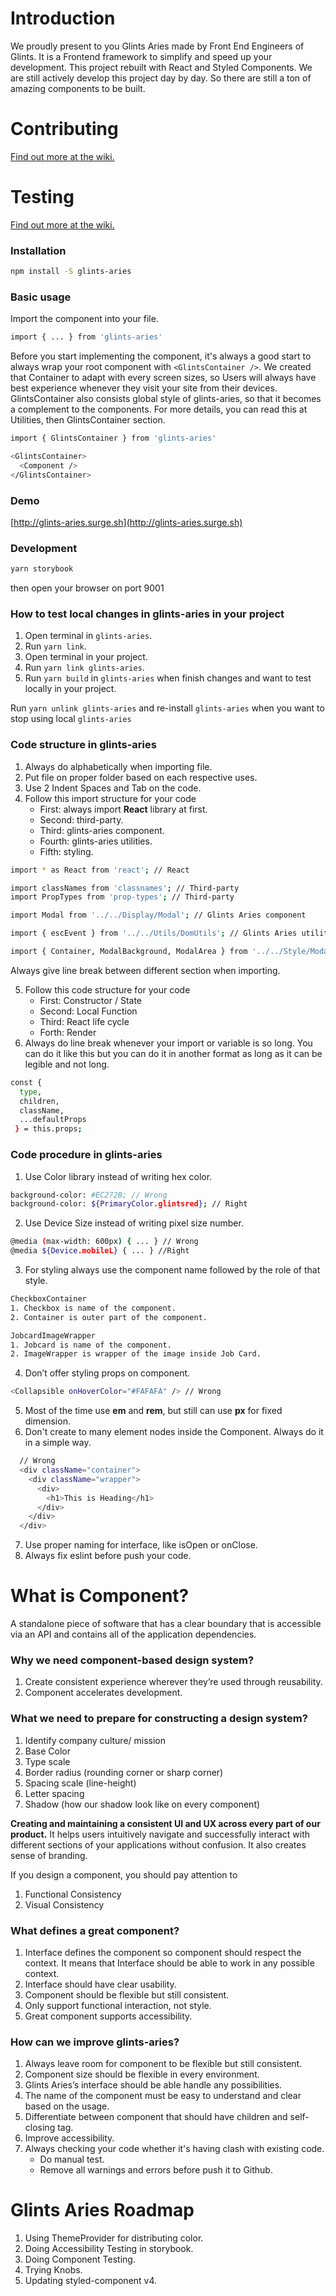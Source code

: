 # Introduction
We proudly present to you Glints Aries made by Front End Engineers of Glints. It is a Frontend framework to simplify and speed up your development. This project rebuilt with React and Styled Components. We are still actively develop this project day by day. So there are still a ton of amazing components to be built.

# Contributing
[Find out more at the wiki.](https://github.com/glints-dev/glints-aries/wiki/Contributing)

# Testing
[Find out more at the wiki.](https://github.com/glints-dev/glints-aries/wiki/Testing)

### Installation
```bash
npm install -S glints-aries
```

### Basic usage
Import the component into your file.
```bash
import { ... } from 'glints-aries'
```

Before you start implementing the component, it's always a good start to always wrap your root component with `<GlintsContainer />`.
We created that Container to adapt with every screen sizes, so Users will always have best experience whenever they visit your site from their devices.
GlintsContainer also consists global style of glints-aries, so that it becomes a complement to the components.
For more details, you can read this at Utilities, then GlintsContainer section.
```bash
import { GlintsContainer } from 'glints-aries'

<GlintsContainer>
  <Component />
</GlintsContainer>
```

### Demo
[http://glints-aries.surge.sh](http://glints-aries.surge.sh)

### Development
```bash
yarn storybook
```
then open your browser on port 9001

### How to test local changes in glints-aries in your project
1. Open terminal in `glints-aries`.
2. Run `yarn link`.
3. Open terminal in your project.
4. Run `yarn link glints-aries`.
5. Run `yarn build` in `glints-aries` when finish changes and want to test locally in your project.

Run `yarn unlink glints-aries` and re-install `glints-aries` when you want to stop using local `glints-aries`

### Code structure in glints-aries
1. Always do alphabetically when importing file.
2. Put file on proper folder based on each respective uses.
3. Use 2 Indent Spaces and Tab on the code.
4. Follow this import structure for your code
   - First: always import **React** library at first.
   - Second: third-party.
   - Third: glints-aries component.
   - Fourth: glints-aries utilities.
   - Fifth: styling.
```bash
import * as React from 'react'; // React

import classNames from 'classnames'; // Third-party
import PropTypes from 'prop-types'; // Third-party

import Modal from '../../Display/Modal'; // Glints Aries component

import { escEvent } from '../../Utils/DomUtils'; // Glints Aries utilities

import { Container, ModalBackground, ModalArea } from '../../Style/ModalStyle'; // Styling
```
Always give line break between different section when importing.

5. Follow this code structure for your code
   - First: Constructor / State
   - Second: Local Function
   - Third: React life cycle
   - Forth: Render
6. Always do line break whenever your import or variable is so long.
You can do it like this but you can do it in another format as long as it can be legible and not long.
```bash
const {
  type,
  children,
  className,
  ...defaultProps
 } = this.props;
```

### Code procedure in glints-aries
1. Use Color library instead of writing hex color.
```bash
background-color: #EC272B; // Wrong
background-color: ${PrimaryColor.glintsred}; // Right
```

2. Use Device Size instead of writing pixel size number.
```bash
@media (max-width: 600px) { ... } // Wrong
@media ${Device.mobileL} { ... } //Right
```

3. For styling always use the component name followed by the role of that style.
```bash
CheckboxContainer
1. Checkbox is name of the component.
2. Container is outer part of the component.

JobcardImageWrapper
1. Jobcard is name of the component.
2. ImageWrapper is wrapper of the image inside Job Card.
```

4. Don’t offer styling props on component.
```bash
<Collapsible onHoverColor="#FAFAFA" /> // Wrong
```

5. Most of the time use **em** and **rem**, but still can use **px** for fixed dimension.
6. Don't create to many element nodes inside the Component. Always do it in a simple way.
```bash
  // Wrong
  <div className="container">
    <div className="wrapper">
      <div>
        <h1>This is Heading</h1>
      </div>
    </div>
  </div>
```

7. Use proper naming for interface, like isOpen or onClose.
8. Always fix eslint before push your code.

# What is Component?
A standalone piece of software that has a clear boundary that is accessible via an API and contains all of the application dependencies.

### Why we need component-based design system?
1. Create consistent experience wherever they’re used through reusability.
2. Component accelerates development.

### What we need to prepare for constructing a design system?
1. Identify company culture/ mission
2. Base Color
3. Type scale
4. Border radius (rounding corner or sharp corner)
5. Spacing scale (line-height)
6. Letter spacing
7. Shadow (how our shadow look like on every component)

**Creating and maintaining a consistent UI and UX across every part of our product.**
It helps users intuitively navigate and successfully interact with different sections of your applications without confusion. It also creates sense of branding.

If you design a component, you should pay attention to
1. Functional Consistency
2. Visual Consistency

### What defines a great component?
1. Interface defines the component so component should respect the context. It means that Interface should be able to work in any possible context.
2. Interface should have clear usability.
3. Component should be flexible but still consistent.
4. Only support functional interaction, not style.
5. Great component supports accessibility.

### How can we improve glints-aries?
1. Always leave room for component to be flexible but still consistent.
2. Component size should be flexible in every environment.
3. Glints Aries’s interface should be able handle any possibilities.
4. The name of the component must be easy to understand and clear based on the usage.
5. Differentiate between component that should have children and self-closing tag.
6. Improve accessibility.
7. Always checking your code whether it's having clash with existing code.
   - Do manual test.
   - Remove all warnings and errors before push it to Github.

# Glints Aries Roadmap
1. Using ThemeProvider for distributing color.
2. Doing Accessibility Testing in storybook.
3. Doing Component Testing.
4. Trying Knobs.
5. Updating styled-component v4.
